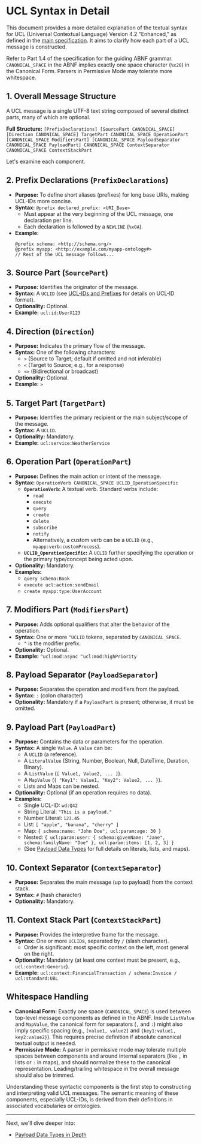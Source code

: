 # UCL Syntax in Detail

This document provides a more detailed explanation of the textual syntax for UCL (Universal Contextual Language) Version 4.2 "Enhanced," as defined in the [main specification](../SPECIFICATION.MD). It aims to clarify how each part of a UCL message is constructed.

Refer to Part 1.4 of the specification for the guiding ABNF grammar. `CANONICAL_SPACE` in the ABNF implies exactly one space character (`%x20`) in the Canonical Form. Parsers in Permissive Mode may tolerate more whitespace.

## 1. Overall Message Structure

A UCL message is a single UTF-8 text string composed of several distinct parts, many of which are optional.

**Full Structure:**
`[PrefixDeclarations] [SourcePart CANONICAL_SPACE] [Direction CANONICAL_SPACE] TargetPart CANONICAL_SPACE OperationPart [CANONICAL_SPACE ModifiersPart] [CANONICAL_SPACE PayloadSeparator CANONICAL_SPACE PayloadPart] CANONICAL_SPACE ContextSeparator CANONICAL_SPACE ContextStackPart`

Let's examine each component.

## 2. Prefix Declarations (`PrefixDeclarations`)

*   **Purpose:** To define short aliases (prefixes) for long base URIs, making UCL-IDs more concise.
*   **Syntax:** `@prefix declared_prefix: <URI_Base>`
    *   Must appear at the very beginning of the UCL message, one declaration per line.
    *   Each declaration is followed by a `NEWLINE` (`%x0A`).
*   **Example:**
    ```ucl
    @prefix schema: <http://schema.org/>
    @prefix myapp: <http://example.com/myapp-ontology#>
    // Rest of the UCL message follows...
    ```

## 3. Source Part (`SourcePart`)

*   **Purpose:** Identifies the originator of the message.
*   **Syntax:** A `UCLID` (see [UCL-IDs and Prefixes](./07_ucl_ids_and_prefixes.md) for details on UCL-ID format).
*   **Optionality:** Optional.
*   **Example:** `ucl:id:UserX123`

## 4. Direction (`Direction`)

*   **Purpose:** Indicates the primary flow of the message.
*   **Syntax:** One of the following characters:
    *   `>` (Source to Target; default if omitted and not inferable)
    *   `<` (Target to Source; e.g., for a response)
    *   `<>` (Bidirectional or broadcast)
*   **Optionality:** Optional.
*   **Example:** `>`

## 5. Target Part (`TargetPart`)

*   **Purpose:** Identifies the primary recipient or the main subject/scope of the message.
*   **Syntax:** A `UCLID`.
*   **Optionality:** Mandatory.
*   **Example:** `ucl:service:WeatherService`

## 6. Operation Part (`OperationPart`)

*   **Purpose:** Defines the main action or intent of the message.
*   **Syntax:** `OperationVerb CANONICAL_SPACE UCLID_OperationSpecific`
    *   **`OperationVerb`:** A textual verb. Standard verbs include:
        *   `read`
        *   `execute`
        *   `query`
        *   `create`
        *   `delete`
        *   `subscribe`
        *   `notify`
        *   Alternatively, a custom verb can be a `UCLID` (e.g., `myapp:verb:customProcess`).
    *   **`UCLID_OperationSpecific`:** A `UCLID` further specifying the operation or the primary type/concept being acted upon.
*   **Optionality:** Mandatory.
*   **Examples:**
    *   `query schema:Book`
    *   `execute ucl:action:sendEmail`
    *   `create myapp:type:UserAccount`

## 7. Modifiers Part (`ModifiersPart`)

*   **Purpose:** Adds optional qualifiers that alter the behavior of the operation.
*   **Syntax:** One or more `^UCLID` tokens, separated by `CANONICAL_SPACE`.
    *   `^` is the modifier prefix.
*   **Optionality:** Optional.
*   **Example:** `^ucl:mod:async ^ucl:mod:highPriority`

## 8. Payload Separator (`PayloadSeparator`)

*   **Purpose:** Separates the operation and modifiers from the payload.
*   **Syntax:** `:` (colon character)
*   **Optionality:** Mandatory if a `PayloadPart` is present; otherwise, it must be omitted.

## 9. Payload Part (`PayloadPart`)

*   **Purpose:** Contains the data or parameters for the operation.
*   **Syntax:** A single `Value`. A `Value` can be:
    *   A `UCLID` (a reference).
    *   A `LiteralValue` (String, Number, Boolean, Null, DateTime, Duration, Binary).
    *   A `ListValue` (`[ Value1, Value2, ... ]`).
    *   A `MapValue` (`{ "Key1": Value1, "Key2": Value2, ... }`).
    *   Lists and Maps can be nested.
*   **Optionality:** Optional (if an operation requires no data).
*   **Examples:**
    *   Single UCL-ID: `wd:Q42`
    *   String Literal: `"This is a payload."`
    *   Number Literal: `123.45`
    *   List: `[ "apple", "banana", "cherry" ]`
    *   Map: `{ schema:name: "John Doe", ucl:param:age: 30 }`
    *   Nested: `{ ucl:param:user: { schema:givenName: "Jane", schema:familyName: "Doe" }, ucl:param:items: [1, 2, 3] }`
    *   (See [Payload Data Types](./05_payload_data_types.md) for full details on literals, lists, and maps).

## 10. Context Separator (`ContextSeparator`)

*   **Purpose:** Separates the main message (up to payload) from the context stack.
*   **Syntax:** `#` (hash character)
*   **Optionality:** Mandatory.

## 11. Context Stack Part (`ContextStackPart`)

*   **Purpose:** Provides the interpretive frame for the message.
*   **Syntax:** One or more `UCLID`s, separated by `/` (slash character).
    *   Order is significant: most specific context on the left, most general on the right.
*   **Optionality:** Mandatory (at least one context must be present, e.g., `ucl:context:Generic`).
*   **Example:** `ucl:context:FinancialTransaction / schema:Invoice / ucl:standard:UBL`

## Whitespace Handling

*   **Canonical Form:** Exactly one space (`CANONICAL_SPACE`) is used between top-level message components as defined in the ABNF. Inside `ListValue` and `MapValue`, the canonical form for separators (`,` and `:`) might also imply specific spacing (e.g., `[value1, value2]` and `{key1:value1, key2:value2}`). This requires precise definition if absolute canonical textual output is needed.
*   **Permissive Mode:** A parser in permissive mode may tolerate multiple spaces between components and around internal separators (like `,` in lists or `:` in maps), and should normalize these to the canonical representation. Leading/trailing whitespace in the overall message should also be trimmed.

Understanding these syntactic components is the first step to constructing and interpreting valid UCL messages. The semantic meaning of these components, especially UCL-IDs, is derived from their definitions in associated vocabularies or ontologies.

---

Next, we'll dive deeper into:
*   [Payload Data Types in Depth](./05_payload_data_types.md)